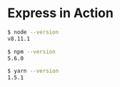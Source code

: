 # Express in Action

```sh
$ node --version
v8.11.1

$ npm --version
5.6.0

$ yarn --version
1.5.1
```
